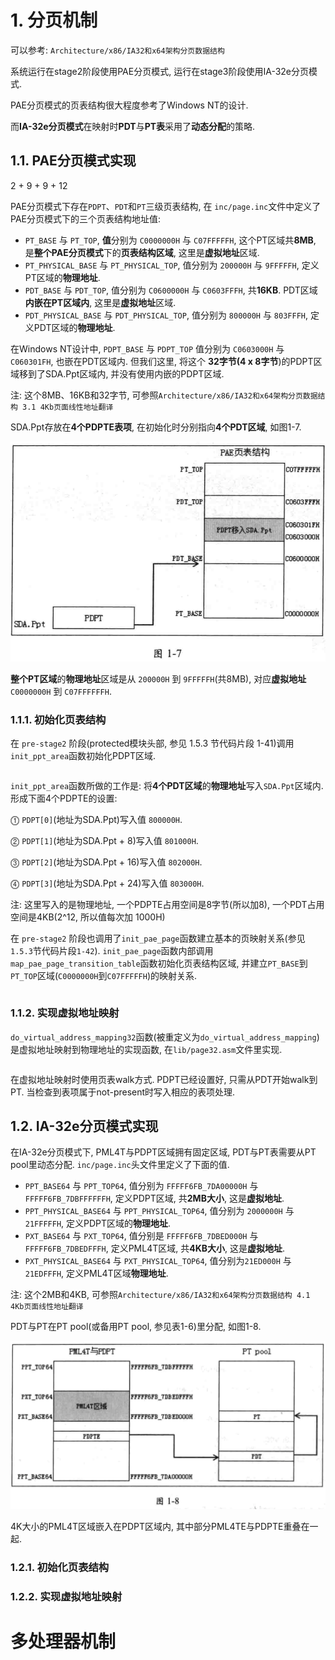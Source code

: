 
# 1. 分页机制

可以参考: `Architecture/x86/IA32和x64架构分页数据结构`

系统运行在stage2阶段使用PAE分页模式, 运行在stage3阶段使用IA\-32e分页模式. 

PAE分页模式的页表结构很大程度参考了Windows NT的设计.

而**IA\-32e分页模式**在映射时**PDT**与**PT表**采用了**动态分配**的策略.

## 1.1. PAE分页模式实现

2 + 9 + 9 + 12

PAE分页模式下存在`PDPT`、`PDT`和`PT`三级页表结构, 在 `inc/page.inc`文件中定义了PAE分页模式下的三个页表结构地址值:

- `PT_BASE` 与 `PT_TOP`, **值**分别为 `C0000000H` 与 `C07FFFFFH`, 这个PT区域共**8MB**, 是**整个PAE分页模式**下的**页表结构区域**, 这里是**虚拟地址**区域.
- `PT_PHYSICAL_BASE` 与 `PT_PHYSICAL_TOP`, 值分别为 `200000H` 与 `9FFFFFH`, 定义PT区域的**物理地址**.
- `PDT_BASE` 与 `PDT_TOP`, 值分别为 `C0600000H` 与 `C0603FFFH`, 共**16KB**. PDT区域**内嵌在PT区域内**, 这里是**虚拟地址**区域.
- `PDT_PHYSICAL_BASE` 与 `PDT_PHYSICAL_TOP`, 值分别为 `800000H` 与 `803FFFH`, 定义PDT区域的**物理地址**.

在Windows NT设计中, `PDPT_BASE` 与 `PDPT_TOP` 值分别为 `C0603000H` 与 `C060301FH`, 也嵌在PDT区域内. 但我们这里, 将这个 **32字节(4 x 8字节**)的PDPT区域移到了SDA.Ppt区域内, 并没有使用内嵌的PDPT区域.

注: 这个8MB、16KB和32字节, 可参照`Architecture/x86/IA32和x64架构分页数据结构 3.1 4Kb页面线性地址翻译`

SDA.Ppt存放在**4个PDPTE表项**, 在初始化时分别指向**4个PDT区域**, 如图1-7.

![2019-12-30-10-56-23.png](./images/2019-12-30-10-56-23.png)

**整个PT区域**的**物理地址**区域是从 `200000H` 到 `9FFFFFH`(共8MB), 对应**虚拟地址** `C0000000H` 到 `C07FFFFFFH`.

### 1.1.1. 初始化页表结构

在 `pre-stage2` 阶段(protected模块头部, 参见 1.5.3 节代码片段 1-41)调用`init_ppt_area`函数初始化PDPT区域.

```assembly

```

`init_ppt_area`函数所做的工作是: 将**4个PDT区域**的**物理地址**写入`SDA.Ppt`区域内. 形成下面4个PDPTE的设置:

⓵ `PDPT[0]`(地址为SDA.Ppt)写入值 `800000H`.

⓶ `PDPT[1]`(地址为SDA.Ppt + 8)写入值 `801000H`.

⓷ `PDPT[2]`(地址为SDA.Ppt + 16)写入值 `802000H`.

⓸ `PDPT[3]`(地址为SDA.Ppt + 24)写入值 `803000H`.

注: 这里写入的是物理地址, 一个PDPTE占用空间是8字节(所以加8), 一个PDT占用空间是4KB(2\^12, 所以值每次加 1000H)

在 `pre-stage2` 阶段也调用了`init_pae_page`函数建立基本的页映射关系(参见`1.5.3`节代码片段`1-42`). `init_pae_page`函数内部调用`map_pae_page_transition_table`函数初始化页表结构区域, 并建立`PT_BASE`到`PT_TOP`区域(`C0000000H`到`C07FFFFFH`)的映射关系.

```assembly

```

### 1.1.2. 实现虚拟地址映射

`do_virtual_address_mapping32`函数(被重定义为`do_virtual_address_mapping`)是虚拟地址映射到物理地址的实现函数, 在`lib/page32.asm`文件里实现.

```assembly

```

在虚拟地址映射时使用页表walk方式. PDPT已经设置好, 只需从PDT开始walk到PT. 当检查到表项属于not\-present时写入相应的表项处理.

## 1.2. IA-32e分页模式实现

在IA-32e分页模式下, PML4T与PDPT区域拥有固定区域, PDT与PT表需要从PT pool里动态分配. `inc/page.inc`头文件里定义了下面的值.

- `PPT_BASE64` 与 `PPT_TOP64`, 值分别为 `FFFFF6FB_7DA00000H` 与 `FFFFF6FB_7DBFFFFFFH`, 定义PDPT区域, 共**2MB大小**, 这是**虚拟地址**.
- `PPT_PHYSICAL_BASE64` 与 `PPT_PHYSICAL_TOP64`, 值分别为 `2000000H` 与 `21FFFFFH`, 定义PDPT区域的**物理地址**.
- `PXT_BASE64` 与 `PXT_TOP64`, 值分别是 `FFFFF6FB_7DBED000H` 与 `FFFFF6FB_7DBEDFFFH`, 定义PML4T区域, 共**4KB大小**, 这是**虚拟地址**.
- `PXT_PHYSICAL_BASE64` 与 `PXT_PHYSICAL_TOP64`, 值分别为`21ED000H` 与 `21EDFFFH`, 定义PML4T区域**物理地址**.

注: 这个2MB和4KB, 可参照`Architecture/x86/IA32和x64架构分页数据结构 4.1 4Kb页面线性地址翻译`

PDT与PT在PT pool(或备用PT pool, 参见表1-6)里分配, 如图1-8.

![2019-12-30-14-15-20.png](./images/2019-12-30-14-15-20.png)

4K大小的PML4T区域嵌入在PDPT区域内, 其中部分PML4TE与PDPTE重叠在一起.

### 1.2.1. 初始化页表结构

### 1.2.2. 实现虚拟地址映射

# 多处理器机制

